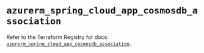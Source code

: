 # `azurerm_spring_cloud_app_cosmosdb_association`

Refer to the Terraform Registry for docs: [`azurerm_spring_cloud_app_cosmosdb_association`](https://registry.terraform.io/providers/hashicorp/azurerm/4.34.0/docs/resources/spring_cloud_app_cosmosdb_association).
